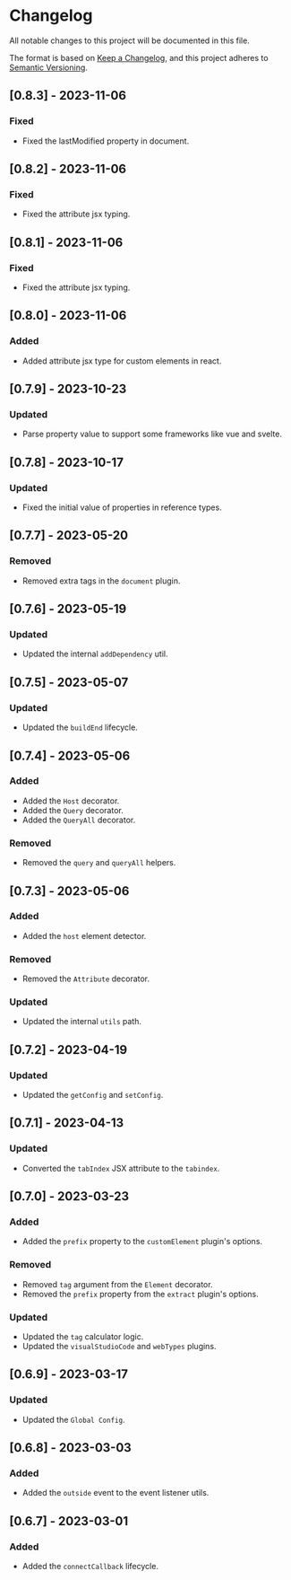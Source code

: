 # Changelog

All notable changes to this project will be documented in this file.

The format is based on [Keep a Changelog](https://keepachangelog.com/en/1.0.0/),
and this project adheres to [Semantic Versioning](https://semver.org/spec/v2.0.0.html).

## [0.8.3] - 2023-11-06

### Fixed

- Fixed the lastModified property in document.

## [0.8.2] - 2023-11-06

### Fixed

- Fixed the attribute jsx typing.

## [0.8.1] - 2023-11-06

### Fixed

- Fixed the attribute jsx typing.

## [0.8.0] - 2023-11-06

### Added

- Added attribute jsx type for custom elements in react.

## [0.7.9] - 2023-10-23

### Updated

- Parse property value to support some frameworks like vue and svelte.

## [0.7.8] - 2023-10-17

### Updated

- Fixed the initial value of properties in reference types.

## [0.7.7] - 2023-05-20

### Removed

- Removed extra tags in the `document` plugin.

## [0.7.6] - 2023-05-19

### Updated

- Updated the internal `addDependency` util.

## [0.7.5] - 2023-05-07

### Updated

- Updated the `buildEnd` lifecycle.

## [0.7.4] - 2023-05-06

### Added

- Added the `Host` decorator.
- Added the `Query` decorator.
- Added the `QueryAll` decorator.

### Removed

- Removed the `query` and `queryAll` helpers.

## [0.7.3] - 2023-05-06

### Added

- Added the `host` element detector.

### Removed

- Removed the `Attribute` decorator.

### Updated

- Updated the internal `utils` path.

## [0.7.2] - 2023-04-19

### Updated

- Updated the `getConfig` and `setConfig`.

## [0.7.1] - 2023-04-13

### Updated

- Converted the `tabIndex` JSX attribute to the `tabindex`.

## [0.7.0] - 2023-03-23

### Added

- Added the `prefix` property to the `customElement` plugin's options.

### Removed

- Removed `tag` argument from the `Element` decorator.
- Removed the `prefix` property from the `extract` plugin's options.

### Updated

- Updated the `tag` calculator logic.
- Updated the `visualStudioCode` and `webTypes` plugins.

## [0.6.9] - 2023-03-17

### Updated

- Updated the `Global Config`.

## [0.6.8] - 2023-03-03

### Added

- Added the `outside` event to the event listener utils.

## [0.6.7] - 2023-03-01

### Added

- Added the `connectCallback` lifecycle.
